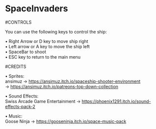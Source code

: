 # SpaceInvaders

#CONTROLS

You can use the following keys to control the ship:

• Right Arrow or D key to move ship right <br />
• Left arrow or A key to move the ship left <br />
• SpaceBar to shoot <br />
• ESC key to return to the main menu <br />

#CREDITS

• Sprites:  
    ansimuz -> https://ansimuz.itch.io/spaceship-shooter-environment  
            -> https://ansimuz.itch.io/patreons-top-down-collection  
  
• Sound Effects:  
    Swiss Arcade Game Entertainment -> https://phoenix1291.itch.io/sound-effects-pack-2
    
• Music:  
    Goose Ninja -> https://gooseninja.itch.io/space-music-pack
  
